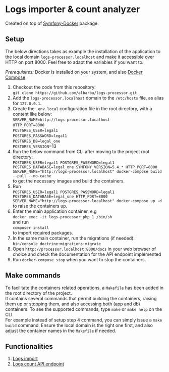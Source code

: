 # Logs importer & count analyzer

Created on top of [Symfony-Docker](https://github.com/dunglas/symfony-docker) package.

## Setup

The below directions takes as example the installation of the application to the local domain `logs-processor.localhost` and make it accessible over HTTP on port 8000.
Feel free to adapt the variables if you want to.

*Prerequisites:* Docker is installed on your system, and also [Docker Compose](https://docs.docker.com/compose/install/).

1. Checkout the code from this repository:<br>
`git clone https://github.com/albarbu/logs-processor.git`
2. Add the `logs-processor.localhost` domain to the `/etc/hosts` file, as alias for `127.0.0.1`.
3. Create the `.env.local` configuration file in the root directory, with a content like below:<br>
      `SERVER_NAME=http://logs-processor.localhost`<br>
      `HTTP_PORT=8000`<br>
      `POSTGRES_USER=legal1`<br>
      `POSTGRES_PASSWORD=legal1`<br>
      `POSTGRES_DB=legal_one`<br>
      `POSTGRES_VERSION`=13
4. Run the below command from CLI after moving to the project root directory:<br>
`POSTGRES_USER=legal1 POSTGRES_PASSWORD=legal1 POSTGRES_DATABASE=legal_one SYMFONY_VERSION=5.4.* HTTP_PORT=8000 SERVER_NAME="http://logs-processor.localhost" docker-compose build --pull --no-cache`
<br>to get the necessary images and build the containers.
5. Run<br>
   `POSTGRES_USER=legal1 POSTGRES_PASSWORD=legal1 POSTGRES_DATABASE=legal_one HTTP_PORT=8000 SERVER_NAME="http://logs-processor.localhost" docker-compose up -d`<br>
to raise the containers up.
6. Enter the main application container, e.g<br>
`docker exec -it logs-processor_php_1 /bin/sh`<br> and run<br>`composer install`<br>to import required packages.
7. In the same main container, run the migrations (if needed):<br>
`bin/console doctrine:migrations:migrate`<br>
8. Open `http://processor.localhost:8000/docs` in your web browser of choice and check the documentation for the API endpoint implemented
9. Run `docker-compose stop` when you want to stop the containers.

## Make commands

To facilitate the containers related operations, a `Makefile` has been added in the root directory of the project.<br>
It contains several commands that permit building the containers, raising them up or stopping them, and also accessing both (app and db) containers.
To see the supported commands, type `make` or `make help` on the CLI.<br>
For example instead of setup step 4 command, you can simply issue a `make build` command. Ensure the local domain is the right one first, and also adjust the container names in the `Makefile` if needed.  

## Functionalities

1. [Logs import](docs/import.md)
2. [Logs count API endpoint](docs/api.md)
